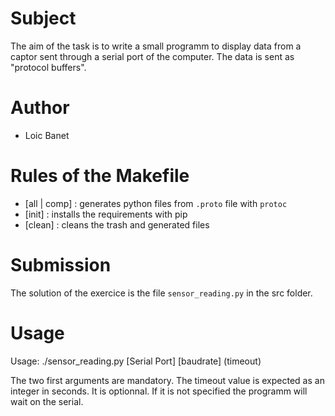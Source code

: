 # Subject

The aim of the task is to write a small programm to display data from a captor
sent through a serial port of the computer. The data is sent as
"protocol buffers".

# Author

* Loic Banet

# Rules of the Makefile

* [all | comp] : generates python files from ``.proto`` file with ``protoc``
* [init] : installs the requirements with pip
* [clean] : cleans the trash and generated files

# Submission

The solution of the exercice is the file ``sensor_reading.py``
in the src folder.

# Usage

Usage:
    ./sensor_reading.py [Serial Port] [baudrate] (timeout)

The two first arguments are mandatory.
The timeout value is expected as an integer in seconds. It is optionnal.
If it is not specified the programm will wait on the serial.
